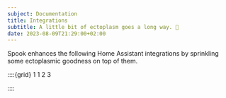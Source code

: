 ```yaml
---
subject: Documentation
title: Integrations
subtitle: A little bit of ectoplasm goes a long way. 🧪
date: 2023-08-09T21:29:00+02:00
---
```


Spook enhances the following Home Assistant integrations by sprinkling some
ectoplasmic goodness on top of them.

::::{grid} 1 1 2 3

::::
